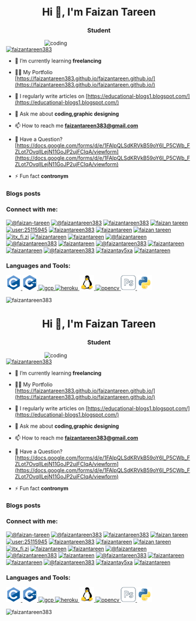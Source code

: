 <h1 align="center">Hi 👋, I'm Faizan Tareen</h1>
<h3 align="center">Student</h3>
<img align="right" alt="coding" width="400" src="https://user-images.githubusercontent.com/55389276/140866485-8fb1c876-9a8f-4d6a-98dc-08c4981eaf70.gif">

<p align="left"> <a href="https://twitter.com/faizantareen383" target="blank"><img src="https://img.shields.io/twitter/follow/faizantareen383?logo=twitter&style=for-the-badge" alt="faizantareen383" /></a> </p>

- 🌱 I’m currently learning **freelancing**

- 👨‍💻 My Portfolio [https://faizantareen383.github.io/faizantareen.github.io/](https://faizantareen383.github.io/faizantareen.github.io/)

- 📝 I regularly write articles on [https://educational-blogs1.blogspot.com/](https://educational-blogs1.blogspot.com/)

- 💬 Ask me about **coding,graphic designing**

- 📫 How to reach me **faizantareen383@gmail.com**

- 📄 Have a Question? [https://docs.google.com/forms/d/e/1FAIpQLSdKRVkB59oY6I_P5CWb_FZLot7OvqlILejN11GoJP2ujFCIqA/viewform](https://docs.google.com/forms/d/e/1FAIpQLSdKRVkB59oY6I_P5CWb_FZLot7OvqlILejN11GoJP2ujFCIqA/viewform)

- ⚡ Fun fact **contronym**

### Blogs posts
<!-- BLOG-POST-LIST:START -->
<!-- BLOG-POST-LIST:END -->

<h3 align="left">Connect with me:</h3>
<p align="left">
<a href="https://codepen.io/@faizan-tareen" target="blank"><img align="center" src="https://raw.githubusercontent.com/rahuldkjain/github-profile-readme-generator/master/src/images/icons/Social/codepen.svg" alt="@faizan-tareen" height="30" width="40" /></a>
<a href="https://dev.to/@faizantareen383" target="blank"><img align="center" src="https://raw.githubusercontent.com/rahuldkjain/github-profile-readme-generator/master/src/images/icons/Social/devto.svg" alt="@faizantareen383" height="30" width="40" /></a>
<a href="https://twitter.com/faizantareen383" target="blank"><img align="center" src="https://raw.githubusercontent.com/rahuldkjain/github-profile-readme-generator/master/src/images/icons/Social/twitter.svg" alt="faizantareen383" height="30" width="40" /></a>
<a href="https://linkedin.com/in/faizan tareen" target="blank"><img align="center" src="https://raw.githubusercontent.com/rahuldkjain/github-profile-readme-generator/master/src/images/icons/Social/linked-in-alt.svg" alt="faizan tareen" height="30" width="40" /></a>
<a href="https://stackoverflow.com/users/user:25115945" target="blank"><img align="center" src="https://raw.githubusercontent.com/rahuldkjain/github-profile-readme-generator/master/src/images/icons/Social/stack-overflow.svg" alt="user:25115945" height="30" width="40" /></a>
<a href="https://codesandbox.com/faizantareen383" target="blank"><img align="center" src="https://raw.githubusercontent.com/rahuldkjain/github-profile-readme-generator/master/src/images/icons/Social/codesandbox.svg" alt="faizantareen383" height="30" width="40" /></a>
<a href="https://kaggle.com/faizantareen" target="blank"><img align="center" src="https://raw.githubusercontent.com/rahuldkjain/github-profile-readme-generator/master/src/images/icons/Social/kaggle.svg" alt="faizantareen" height="30" width="40" /></a>
<a href="https://fb.com/faizan tareen" target="blank"><img align="center" src="https://raw.githubusercontent.com/rahuldkjain/github-profile-readme-generator/master/src/images/icons/Social/facebook.svg" alt="faizan tareen" height="30" width="40" /></a>
<a href="https://instagram.com/itx_fi.zi" target="blank"><img align="center" src="https://raw.githubusercontent.com/rahuldkjain/github-profile-readme-generator/master/src/images/icons/Social/instagram.svg" alt="itx_fi.zi" height="30" width="40" /></a>
<a href="https://dribbble.com/faizantareen" target="blank"><img align="center" src="https://raw.githubusercontent.com/rahuldkjain/github-profile-readme-generator/master/src/images/icons/Social/dribbble.svg" alt="faizantareen" height="30" width="40" /></a>
<a href="https://www.behance.net/faizantareen" target="blank"><img align="center" src="https://raw.githubusercontent.com/rahuldkjain/github-profile-readme-generator/master/src/images/icons/Social/behance.svg" alt="faizantareen" height="30" width="40" /></a>
<a href="https://hashnode.com/@faizantareen" target="blank"><img align="center" src="https://raw.githubusercontent.com/rahuldkjain/github-profile-readme-generator/master/src/images/icons/Social/hashnode.svg" alt="@faizantareen" height="30" width="40" /></a>
<a href="https://medium.com/@faizantareen383" target="blank"><img align="center" src="https://raw.githubusercontent.com/rahuldkjain/github-profile-readme-generator/master/src/images/icons/Social/medium.svg" alt="@faizantareen383" height="30" width="40" /></a>
<a href="https://www.codechef.com/users/faizantareen" target="blank"><img align="center" src="https://cdn.jsdelivr.net/npm/simple-icons@3.1.0/icons/codechef.svg" alt="faizantareen" height="30" width="40" /></a>
<a href="https://www.hackerrank.com/@faizantareen383" target="blank"><img align="center" src="https://raw.githubusercontent.com/rahuldkjain/github-profile-readme-generator/master/src/images/icons/Social/hackerrank.svg" alt="@faizantareen383" height="30" width="40" /></a>
<a href="https://codeforces.com/profile/faizantareen" target="blank"><img align="center" src="https://raw.githubusercontent.com/rahuldkjain/github-profile-readme-generator/master/src/images/icons/Social/codeforces.svg" alt="faizantareen" height="30" width="40" /></a>
<a href="https://www.leetcode.com/faizantareen" target="blank"><img align="center" src="https://raw.githubusercontent.com/rahuldkjain/github-profile-readme-generator/master/src/images/icons/Social/leet-code.svg" alt="faizantareen" height="30" width="40" /></a>
<a href="https://www.hackerearth.com/@faizantareen383" target="blank"><img align="center" src="https://raw.githubusercontent.com/rahuldkjain/github-profile-readme-generator/master/src/images/icons/Social/hackerearth.svg" alt="@faizantareen383" height="30" width="40" /></a>
<a href="https://auth.geeksforgeeks.org/user/faizantay5xa" target="blank"><img align="center" src="https://raw.githubusercontent.com/rahuldkjain/github-profile-readme-generator/master/src/images/icons/Social/geeks-for-geeks.svg" alt="faizantay5xa" height="30" width="40" /></a>
<a href="https://www.topcoder.com/members/faizantareen" target="blank"><img align="center" src="https://raw.githubusercontent.com/rahuldkjain/github-profile-readme-generator/master/src/images/icons/Social/topcoder.svg" alt="faizantareen" height="30" width="40" /></a>
</p>

<h3 align="left">Languages and Tools:</h3>
<p align="left"> <a href="https://www.cprogramming.com/" target="_blank" rel="noreferrer"> <img src="https://raw.githubusercontent.com/devicons/devicon/master/icons/c/c-original.svg" alt="c" width="40" height="40"/> </a> <a href="https://www.w3schools.com/cpp/" target="_blank" rel="noreferrer"> <img src="https://raw.githubusercontent.com/devicons/devicon/master/icons/cplusplus/cplusplus-original.svg" alt="cplusplus" width="40" height="40"/> </a> <a href="https://cloud.google.com" target="_blank" rel="noreferrer"> <img src="https://www.vectorlogo.zone/logos/google_cloud/google_cloud-icon.svg" alt="gcp" width="40" height="40"/> </a> <a href="https://heroku.com" target="_blank" rel="noreferrer"> <img src="https://www.vectorlogo.zone/logos/heroku/heroku-icon.svg" alt="heroku" width="40" height="40"/> </a> <a href="https://www.linux.org/" target="_blank" rel="noreferrer"> <img src="https://raw.githubusercontent.com/devicons/devicon/master/icons/linux/linux-original.svg" alt="linux" width="40" height="40"/> </a> <a href="https://opencv.org/" target="_blank" rel="noreferrer"> <img src="https://www.vectorlogo.zone/logos/opencv/opencv-icon.svg" alt="opencv" width="40" height="40"/> </a> <a href="https://www.photoshop.com/en" target="_blank" rel="noreferrer"> <img src="https://raw.githubusercontent.com/devicons/devicon/master/icons/photoshop/photoshop-line.svg" alt="photoshop" width="40" height="40"/> </a> <a href="https://www.python.org" target="_blank" rel="noreferrer"> <img src="https://raw.githubusercontent.com/devicons/devicon/master/icons/python/python-original.svg" alt="python" width="40" height="40"/> </a> </p>

<p><img align="center" src="https://github-readme-stats.vercel.app/api/top-langs?username=faizantareen383&show_icons=true&locale=en&layout=compact" alt="faizantareen383" /></p>
<h1 align="center">Hi 👋, I'm Faizan Tareen</h1>
<h3 align="center">Student</h3>
<img align="right" alt="coding" width="400" src="https://user-images.githubusercontent.com/55389276/140866485-8fb1c876-9a8f-4d6a-98dc-08c4981eaf70.gif">

<p align="left"> <a href="https://twitter.com/faizantareen383" target="blank"><img src="https://img.shields.io/twitter/follow/faizantareen383?logo=twitter&style=for-the-badge" alt="faizantareen383" /></a> </p>

- 🌱 I’m currently learning **freelancing**

- 👨‍💻 My Portfolio [https://faizantareen383.github.io/faizantareen.github.io/](https://faizantareen383.github.io/faizantareen.github.io/)

- 📝 I regularly write articles on [https://educational-blogs1.blogspot.com/](https://educational-blogs1.blogspot.com/)

- 💬 Ask me about **coding,graphic designing**

- 📫 How to reach me **faizantareen383@gmail.com**

- 📄 Have a Question? [https://docs.google.com/forms/d/e/1FAIpQLSdKRVkB59oY6I_P5CWb_FZLot7OvqlILejN11GoJP2ujFCIqA/viewform](https://docs.google.com/forms/d/e/1FAIpQLSdKRVkB59oY6I_P5CWb_FZLot7OvqlILejN11GoJP2ujFCIqA/viewform)

- ⚡ Fun fact **contronym**

### Blogs posts
<!-- BLOG-POST-LIST:START -->
<!-- BLOG-POST-LIST:END -->

<h3 align="left">Connect with me:</h3>
<p align="left">
<a href="https://codepen.io/@faizan-tareen" target="blank"><img align="center" src="https://raw.githubusercontent.com/rahuldkjain/github-profile-readme-generator/master/src/images/icons/Social/codepen.svg" alt="@faizan-tareen" height="30" width="40" /></a>
<a href="https://dev.to/@faizantareen383" target="blank"><img align="center" src="https://raw.githubusercontent.com/rahuldkjain/github-profile-readme-generator/master/src/images/icons/Social/devto.svg" alt="@faizantareen383" height="30" width="40" /></a>
<a href="https://twitter.com/faizantareen383" target="blank"><img align="center" src="https://raw.githubusercontent.com/rahuldkjain/github-profile-readme-generator/master/src/images/icons/Social/twitter.svg" alt="faizantareen383" height="30" width="40" /></a>
<a href="https://linkedin.com/in/faizan tareen" target="blank"><img align="center" src="https://raw.githubusercontent.com/rahuldkjain/github-profile-readme-generator/master/src/images/icons/Social/linked-in-alt.svg" alt="faizan tareen" height="30" width="40" /></a>
<a href="https://stackoverflow.com/users/user:25115945" target="blank"><img align="center" src="https://raw.githubusercontent.com/rahuldkjain/github-profile-readme-generator/master/src/images/icons/Social/stack-overflow.svg" alt="user:25115945" height="30" width="40" /></a>
<a href="https://codesandbox.com/faizantareen383" target="blank"><img align="center" src="https://raw.githubusercontent.com/rahuldkjain/github-profile-readme-generator/master/src/images/icons/Social/codesandbox.svg" alt="faizantareen383" height="30" width="40" /></a>
<a href="https://kaggle.com/faizantareen" target="blank"><img align="center" src="https://raw.githubusercontent.com/rahuldkjain/github-profile-readme-generator/master/src/images/icons/Social/kaggle.svg" alt="faizantareen" height="30" width="40" /></a>
<a href="https://fb.com/faizan tareen" target="blank"><img align="center" src="https://raw.githubusercontent.com/rahuldkjain/github-profile-readme-generator/master/src/images/icons/Social/facebook.svg" alt="faizan tareen" height="30" width="40" /></a>
<a href="https://instagram.com/itx_fi.zi" target="blank"><img align="center" src="https://raw.githubusercontent.com/rahuldkjain/github-profile-readme-generator/master/src/images/icons/Social/instagram.svg" alt="itx_fi.zi" height="30" width="40" /></a>
<a href="https://dribbble.com/faizantareen" target="blank"><img align="center" src="https://raw.githubusercontent.com/rahuldkjain/github-profile-readme-generator/master/src/images/icons/Social/dribbble.svg" alt="faizantareen" height="30" width="40" /></a>
<a href="https://www.behance.net/faizantareen" target="blank"><img align="center" src="https://raw.githubusercontent.com/rahuldkjain/github-profile-readme-generator/master/src/images/icons/Social/behance.svg" alt="faizantareen" height="30" width="40" /></a>
<a href="https://hashnode.com/@faizantareen" target="blank"><img align="center" src="https://raw.githubusercontent.com/rahuldkjain/github-profile-readme-generator/master/src/images/icons/Social/hashnode.svg" alt="@faizantareen" height="30" width="40" /></a>
<a href="https://medium.com/@faizantareen383" target="blank"><img align="center" src="https://raw.githubusercontent.com/rahuldkjain/github-profile-readme-generator/master/src/images/icons/Social/medium.svg" alt="@faizantareen383" height="30" width="40" /></a>
<a href="https://www.codechef.com/users/faizantareen" target="blank"><img align="center" src="https://cdn.jsdelivr.net/npm/simple-icons@3.1.0/icons/codechef.svg" alt="faizantareen" height="30" width="40" /></a>
<a href="https://www.hackerrank.com/@faizantareen383" target="blank"><img align="center" src="https://raw.githubusercontent.com/rahuldkjain/github-profile-readme-generator/master/src/images/icons/Social/hackerrank.svg" alt="@faizantareen383" height="30" width="40" /></a>
<a href="https://codeforces.com/profile/faizantareen" target="blank"><img align="center" src="https://raw.githubusercontent.com/rahuldkjain/github-profile-readme-generator/master/src/images/icons/Social/codeforces.svg" alt="faizantareen" height="30" width="40" /></a>
<a href="https://www.leetcode.com/faizantareen" target="blank"><img align="center" src="https://raw.githubusercontent.com/rahuldkjain/github-profile-readme-generator/master/src/images/icons/Social/leet-code.svg" alt="faizantareen" height="30" width="40" /></a>
<a href="https://www.hackerearth.com/@faizantareen383" target="blank"><img align="center" src="https://raw.githubusercontent.com/rahuldkjain/github-profile-readme-generator/master/src/images/icons/Social/hackerearth.svg" alt="@faizantareen383" height="30" width="40" /></a>
<a href="https://auth.geeksforgeeks.org/user/faizantay5xa" target="blank"><img align="center" src="https://raw.githubusercontent.com/rahuldkjain/github-profile-readme-generator/master/src/images/icons/Social/geeks-for-geeks.svg" alt="faizantay5xa" height="30" width="40" /></a>
<a href="https://www.topcoder.com/members/faizantareen" target="blank"><img align="center" src="https://raw.githubusercontent.com/rahuldkjain/github-profile-readme-generator/master/src/images/icons/Social/topcoder.svg" alt="faizantareen" height="30" width="40" /></a>
</p>

<h3 align="left">Languages and Tools:</h3>
<p align="left"> <a href="https://www.cprogramming.com/" target="_blank" rel="noreferrer"> <img src="https://raw.githubusercontent.com/devicons/devicon/master/icons/c/c-original.svg" alt="c" width="40" height="40"/> </a> <a href="https://www.w3schools.com/cpp/" target="_blank" rel="noreferrer"> <img src="https://raw.githubusercontent.com/devicons/devicon/master/icons/cplusplus/cplusplus-original.svg" alt="cplusplus" width="40" height="40"/> </a> <a href="https://cloud.google.com" target="_blank" rel="noreferrer"> <img src="https://www.vectorlogo.zone/logos/google_cloud/google_cloud-icon.svg" alt="gcp" width="40" height="40"/> </a> <a href="https://heroku.com" target="_blank" rel="noreferrer"> <img src="https://www.vectorlogo.zone/logos/heroku/heroku-icon.svg" alt="heroku" width="40" height="40"/> </a> <a href="https://www.linux.org/" target="_blank" rel="noreferrer"> <img src="https://raw.githubusercontent.com/devicons/devicon/master/icons/linux/linux-original.svg" alt="linux" width="40" height="40"/> </a> <a href="https://opencv.org/" target="_blank" rel="noreferrer"> <img src="https://www.vectorlogo.zone/logos/opencv/opencv-icon.svg" alt="opencv" width="40" height="40"/> </a> <a href="https://www.photoshop.com/en" target="_blank" rel="noreferrer"> <img src="https://raw.githubusercontent.com/devicons/devicon/master/icons/photoshop/photoshop-line.svg" alt="photoshop" width="40" height="40"/> </a> <a href="https://www.python.org" target="_blank" rel="noreferrer"> <img src="https://raw.githubusercontent.com/devicons/devicon/master/icons/python/python-original.svg" alt="python" width="40" height="40"/> </a> </p>

<p><img align="center" src="https://github-readme-stats.vercel.app/api/top-langs?username=faizantareen383&show_icons=true&locale=en&layout=compact" alt="faizantareen383" /></p>
